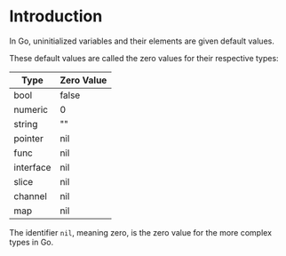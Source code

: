 # Introduction

In Go, uninitialized variables and their elements are given default values.

These default values are called the zero values for their respective types:

| Type      | Zero Value |
| --------- | ---------- |
| bool      | false      |
| numeric   | 0          |
| string    | ""         |
| pointer   | nil        |
| func      | nil        |
| interface | nil        |
| slice     | nil        |
| channel   | nil        |
| map       | nil        |

The identifier `nil`, meaning zero, is the zero value for the more complex types in Go.
